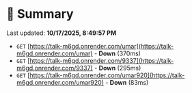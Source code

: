 # 📖 Summary
Last updated: **10/17/2025, 8:49:57 PM**

- `GET` [https://talk-m6gd.onrender.com/umar](https://talk-m6gd.onrender.com/umar) - **Down** (370ms)
- `GET` [https://talk-m6gd.onrender.com/9337](https://talk-m6gd.onrender.com/9337) - **Down** (295ms)
- `GET` [https://talk-m6gd.onrender.com/umar920](https://talk-m6gd.onrender.com/umar920) - **Down** (83ms)
